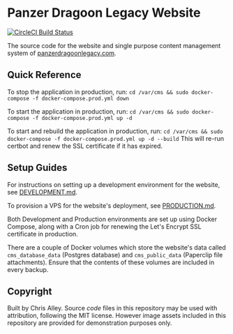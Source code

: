 # Panzer Dragoon Legacy Website

[![CircleCI Build Status](https://circleci.com/gh/panzerdragoonlegacy/website.svg?style=shield)](https://circleci.com/gh/panzerdragoonlegacy/website)

The source code for the website and single purpose content management system of
[panzerdragoonlegacy.com](https://panzerdragoonlegacy.com).

## Quick Reference

To stop the application in production, run:
`cd /var/cms && sudo docker-compose -f docker-compose.prod.yml down`

To start the application in production, run:
`cd /var/cms && sudo docker-compose -f docker-compose.prod.yml up -d`

To start and rebuild the application in production, run:
`cd /var/cms && sudo docker-compose -f docker-compose.prod.yml up -d --build`
This will re-run certbot and renew the SSL certificate if it has expired.

## Setup Guides

For instructions on setting up a development environment for the website, see
[DEVELOPMENT.md](DEVELOPMENT.md).

To provision a VPS for the website's deployment,
see [PRODUCTION.md](PRODUCTION.md).

Both Development and Production environments are set up using Docker Compose,
along with a Cron job for renewing the Let's Encrypt SSL certificate in
production.

There are a couple of Docker volumes which store the website's data called
`cms_database_data` (Postgres database) and `cms_public_data` (Paperclip file
attachments). Ensure that the contents of these volumes are included in every
backup.

## Copyright

Built by Chris Alley. Source _code_ files in this repository may be used with
attribution, following the MIT license. However image assets included in this
repository are provided for demonstration purposes only.
